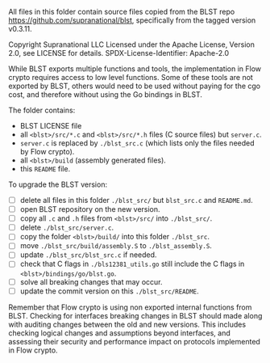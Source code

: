 All files in this folder contain source files copied from the BLST repo https://github.com/supranational/blst, 
specifically from the tagged version v0.3.11.

 Copyright Supranational LLC
 Licensed under the Apache License, Version 2.0, see LICENSE for details.
 SPDX-License-Identifier: Apache-2.0

While BLST exports multiple functions and tools, the implementation in Flow crypto requires access to low level functions. Some of these tools are not exported by BLST, others would need to be used without paying for the cgo cost, and therefore without using the Go bindings in BLST. 

The folder contains:
- BLST LICENSE file
- all `<blst>/src/*.c` and `<blst>/src/*.h` files (C source files) but `server.c`.
- `server.c` is replaced by `./blst_src.c` (which lists only the files needed by Flow crypto).
- all `<blst>/build`   (assembly generated files).
- this `README` file.

To upgrade the BLST version:
- [ ] delete all files in this folder `./blst_src/` but `blst_src.c` and `README.md`.
- [ ] open BLST repository on the new version.
- [ ] copy all `.c` and `.h` files from `<blst>/src/` into `./blst_src/`.
- [ ] delete `./blst_src/server.c`.
- [ ] copy the folder `<blst>/build/` into this folder `./blst_src`.
- [ ] move `./blst_src/build/assembly.S` to `./blst_assembly.S`.
- [ ] update `./blst_src/blst_src.c` if needed.
- [ ] check that C flags in `./bls12381_utils.go` still include the C flags in `<blst>/bindings/go/blst.go`.
- [ ] solve all breaking changes that may occur.
- [ ] update the commit version on this `./blst_src/README`.

Remember that Flow crypto is using non exported internal functions from BLST. Checking for interfaces breaking changes in BLST should made along with auditing changes between the old and new versions. This includes checking logical changes and assumptions beyond interfaces, and assessing their security and performance impact on protocols implemented in Flow crypto. 
